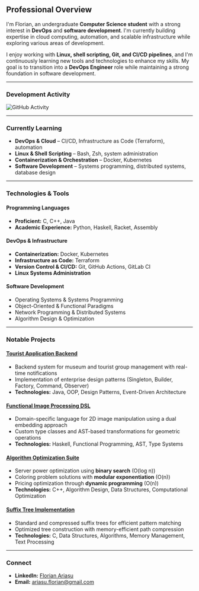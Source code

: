 ## Professional Overview  

I'm Florian, an undergraduate **Computer Science student** with a strong interest in **DevOps** and **software development**. I'm currently building expertise in cloud computing, automation, and scalable infrastructure while exploring various areas of development.  

I enjoy working with **Linux, shell scripting, Git, and CI/CD pipelines**, and I'm continuously learning new tools and technologies to enhance my skills. My goal is to transition into a **DevOps Engineer** role while maintaining a strong foundation in software development.  

---

###  Development Activity  
![GitHub Activity](https://github-readme-stats.vercel.app/api?username=florian-ariasu&show_icons=true&hide_title=true&count_private=true&hide_border=true&theme=transparent&hide_rank=true&include_all_commits=true)  

---

### Currently Learning  
- **DevOps & Cloud** – CI/CD, Infrastructure as Code (Terraform), automation  
- **Linux & Shell Scripting** – Bash, Zsh, system administration  
- **Containerization & Orchestration** – Docker, Kubernetes  
- **Software Development** – Systems programming, distributed systems, database design  

---

### Technologies & Tools  

#### **Programming Languages**  
- **Proficient:** C, C++, Java  
- **Academic Experience:** Python, Haskell, Racket, Assembly  

#### **DevOps & Infrastructure**  
- **Containerization:** Docker, Kubernetes  
- **Infrastructure as Code:** Terraform  
- **Version Control & CI/CD:** Git, GitHub Actions, GitLab CI  
- **Linux Systems Administration**  

#### **Software Development**  
- Operating Systems & Systems Programming  
- Object-Oriented & Functional Paradigms  
- Network Programming & Distributed Systems  
- Algorithm Design & Optimization  

---

### Notable Projects  

#### [Tourist Application Backend](https://github.com/florian-ariasu/tourist-application-backend)  
* Backend system for museum and tourist group management with real-time notifications  
* Implementation of enterprise design patterns (Singleton, Builder, Factory, Command, Observer)  
* **Technologies:** Java, OOP, Design Patterns, Event-Driven Architecture  

#### [Functional Image Processing DSL](https://github.com/florian-ariasu/functional-image-processing-dsl)  
* Domain-specific language for 2D image manipulation using a dual embedding approach  
* Custom type classes and AST-based transformations for geometric operations  
* **Technologies:** Haskell, Functional Programming, AST, Type Systems  

#### [Algorithm Optimization Suite](https://github.com/florian-ariasu/algorithm-optimization-suite)  
* Server power optimization using **binary search** (O(log n))  
* Coloring problem solutions with **modular exponentiation** (O(n))  
* Pricing optimization through **dynamic programming** (O(n))  
* **Technologies:** C++, Algorithm Design, Data Structures, Computational Optimization  

#### [Suffix Tree Implementation](https://github.com/florian-ariasu/suffix-tree-implementation)  
* Standard and compressed suffix trees for efficient pattern matching  
* Optimized tree construction with memory-efficient path compression  
* **Technologies:** C, Data Structures, Algorithms, Memory Management, Text Processing  

---

### Connect  
- **LinkedIn:** [Florian Ariașu](https://linkedin.com/in/florianariasu)  
- **Email:** ariasu.florian@gmail.com  

